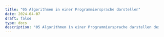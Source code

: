 ```yaml
---
title: "05 Algorithmen in einer Programmiersprache darstellen"
date: 2024-04-07
draft: false
type: docs
description: "05 Algorithmen in einer Programmiersprache darstellen description"
---
```


